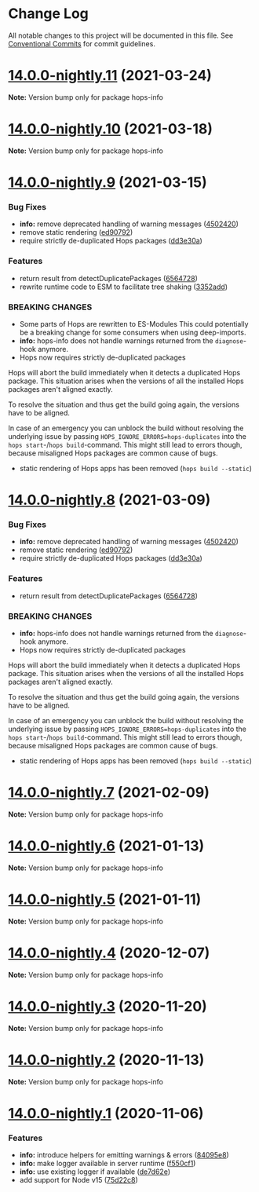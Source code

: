 # Change Log

All notable changes to this project will be documented in this file.
See [Conventional Commits](https://conventionalcommits.org) for commit guidelines.

# [14.0.0-nightly.11](https://github.com/xing/hops/compare/v14.0.0-nightly.10...v14.0.0-nightly.11) (2021-03-24)

**Note:** Version bump only for package hops-info





# [14.0.0-nightly.10](https://github.com/xing/hops/compare/v14.0.0-nightly.9...v14.0.0-nightly.10) (2021-03-18)

**Note:** Version bump only for package hops-info





# [14.0.0-nightly.9](https://github.com/xing/hops/compare/v14.0.0-nightly.7...v14.0.0-nightly.9) (2021-03-15)


### Bug Fixes

* **info:** remove deprecated handling of warning messages ([4502420](https://github.com/xing/hops/commit/4502420014e44532b2dd580cac94c16beecd6a77))
* remove static rendering ([ed90792](https://github.com/xing/hops/commit/ed90792176298284d1f19fef4c09571edfaa07e2))
* require strictly de-duplicated Hops packages ([dd3e30a](https://github.com/xing/hops/commit/dd3e30af9f8746153ec8dcf4f102302811b2c604))


### Features

* return result from detectDuplicatePackages ([6564728](https://github.com/xing/hops/commit/656472896fc1b8af9a53e0362d8e1adcffa902b8))
* rewrite runtime code to ESM to facilitate tree shaking ([3352add](https://github.com/xing/hops/commit/3352adda0476c199275d2162a7c51955ab0990f2))


### BREAKING CHANGES

* Some parts of Hops are rewritten to ES-Modules
This could potentially be a breaking change for some consumers when
using deep-imports.
* **info:** hops-info does not handle warnings returned from the `diagnose`-hook anymore.
* Hops now requires strictly de-duplicated packages

Hops will abort the build immediately when it detects a duplicated Hops
package. This situation arises when the versions of all the installed
Hops packages aren't aligned exactly.

To resolve the situation and thus get the build going again, the
versions have to be aligned.

In case of an emergency you can unblock the build without resolving the
underlying issue by passing `HOPS_IGNORE_ERRORS=hops-duplicates` into
the `hops start`-/`hops build`-command. This might still lead to errors
though, because misaligned Hops packages are common cause of bugs.
* static rendering of Hops apps has been removed (`hops build --static`)





# [14.0.0-nightly.8](https://github.com/xing/hops/compare/v14.0.0-nightly.7...v14.0.0-nightly.8) (2021-03-09)


### Bug Fixes

* **info:** remove deprecated handling of warning messages ([4502420](https://github.com/xing/hops/commit/4502420014e44532b2dd580cac94c16beecd6a77))
* remove static rendering ([ed90792](https://github.com/xing/hops/commit/ed90792176298284d1f19fef4c09571edfaa07e2))
* require strictly de-duplicated Hops packages ([dd3e30a](https://github.com/xing/hops/commit/dd3e30af9f8746153ec8dcf4f102302811b2c604))


### Features

* return result from detectDuplicatePackages ([6564728](https://github.com/xing/hops/commit/656472896fc1b8af9a53e0362d8e1adcffa902b8))


### BREAKING CHANGES

* **info:** hops-info does not handle warnings returned from the `diagnose`-hook anymore.
* Hops now requires strictly de-duplicated packages

Hops will abort the build immediately when it detects a duplicated Hops
package. This situation arises when the versions of all the installed
Hops packages aren't aligned exactly.

To resolve the situation and thus get the build going again, the
versions have to be aligned.

In case of an emergency you can unblock the build without resolving the
underlying issue by passing `HOPS_IGNORE_ERRORS=hops-duplicates` into
the `hops start`-/`hops build`-command. This might still lead to errors
though, because misaligned Hops packages are common cause of bugs.
* static rendering of Hops apps has been removed (`hops build --static`)





# [14.0.0-nightly.7](https://github.com/xing/hops/compare/v14.0.0-nightly.6...v14.0.0-nightly.7) (2021-02-09)

**Note:** Version bump only for package hops-info





# [14.0.0-nightly.6](https://github.com/xing/hops/compare/v14.0.0-nightly.5...v14.0.0-nightly.6) (2021-01-13)

**Note:** Version bump only for package hops-info





# [14.0.0-nightly.5](https://github.com/xing/hops/compare/v14.0.0-nightly.4...v14.0.0-nightly.5) (2021-01-11)

**Note:** Version bump only for package hops-info





# [14.0.0-nightly.4](https://github.com/xing/hops/compare/v14.0.0-nightly.3...v14.0.0-nightly.4) (2020-12-07)

**Note:** Version bump only for package hops-info





# [14.0.0-nightly.3](https://github.com/xing/hops/compare/v14.0.0-nightly.2...v14.0.0-nightly.3) (2020-11-20)

**Note:** Version bump only for package hops-info





# [14.0.0-nightly.2](https://github.com/xing/hops/compare/v14.0.0-nightly.1...v14.0.0-nightly.2) (2020-11-13)

**Note:** Version bump only for package hops-info





# [14.0.0-nightly.1](https://github.com/xing/hops/compare/v13.0.0...v14.0.0-nightly.1) (2020-11-06)


### Features

* **info:** introduce helpers for emitting warnings & errors ([84095e8](https://github.com/xing/hops/commit/84095e8d955ac1093bf12cdc0e8dad60fe2d86d1))
* **info:** make logger available in server runtime ([f550cf1](https://github.com/xing/hops/commit/f550cf1d4fbdd1ff28172edba87be616f9905125))
* **info:** use existing logger if available ([de7d62e](https://github.com/xing/hops/commit/de7d62e955953b966d7f66d5c4ca819e4dc591d7))
* add support for Node v15 ([75d22c8](https://github.com/xing/hops/commit/75d22c88db5beab3fa4f3edf29ccd5c5fb29fd2f))
